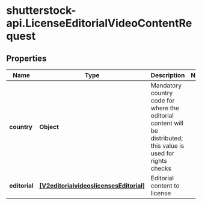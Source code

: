 # shutterstock-api.LicenseEditorialVideoContentRequest

## Properties
Name | Type | Description | Notes
------------ | ------------- | ------------- | -------------
**country** | **Object** | Mandatory country code for where the editorial content will be distributed; this value is used for rights checks | 
**editorial** | [**[V2editorialvideoslicensesEditorial]**](V2editorialvideoslicensesEditorial.md) | Editorial content to license | 


